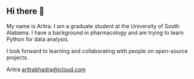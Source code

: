 ## Hi there 👋

My name is Aritra. I am a graduate student at the University of South Alabama. I have a background in pharmacology and am trying to learn Python for data analysis. 

I look forward to learning and collaborating with people on open-source projects.

Aritra 
aritrabhadra@icloud.com


